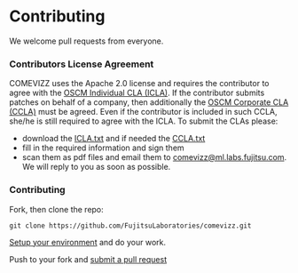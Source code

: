 # Contributing

We welcome pull requests from everyone.

### Contributors License Agreement

COMEVIZZ uses the Apache 2.0 license and requires the contributor to agree with the [OSCM Individual CLA (ICLA)](https://github.com/FujitsuLaboratories/comevizz/blob/master/ICLA.txt).
If the contributor submits patches on behalf of a company, then additionally the [OSCM Corporate CLA (CCLA)](https://github.com/FujitsuLaboratories/comevizz/blob/master/CCLA.txt) must be agreed.
Even if the contributor is included in such CCLA, she/he is still required to agree with the ICLA. To submit the CLAs please:
* download the [ICLA.txt](https://github.com/servicecatalog/development/blob/master/ICLA.txt) and if needed the [CCLA.txt](https://github.com/servicecatalog/development/blob/master/CCLA.txt)
* fill in the required information and sign them
* scan them as pdf files and email them to comevizz@ml.labs.fujitsu.com. We will reply to you as soon as possible.

### Contributing

Fork, then clone the repo:

    git clone https://github.com/FujitsuLaboratories/comevizz.git

[Setup your environment](https://github.com/FujitsuLaboratories/comevizz#Development) and do your work.

Push to your fork and [submit a pull request](https://github.com/FujitsuLaboratories/comevizz/compare/)
